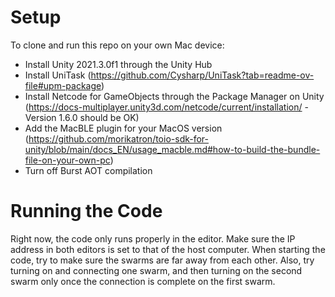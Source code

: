# Setup
To clone and run this repo on your own Mac device:
- Install Unity 2021.3.0f1 through the Unity Hub
- Install UniTask (https://github.com/Cysharp/UniTask?tab=readme-ov-file#upm-package)
- Install Netcode for GameObjects through the Package Manager on Unity (https://docs-multiplayer.unity3d.com/netcode/current/installation/ - Version 1.6.0 should be OK)
- Add the MacBLE plugin for your MacOS version (https://github.com/morikatron/toio-sdk-for-unity/blob/main/docs_EN/usage_macble.md#how-to-build-the-bundle-file-on-your-own-pc)
- Turn off Burst AOT compilation

# Running the Code
Right now, the code only runs properly in the editor. Make sure the IP address in both editors is set to that of the host computer. When starting the code, try to make sure the swarms are far away from each other. Also, try turning on and connecting one swarm, and then turning on the second swarm only once the connection is complete on the first swarm. 

